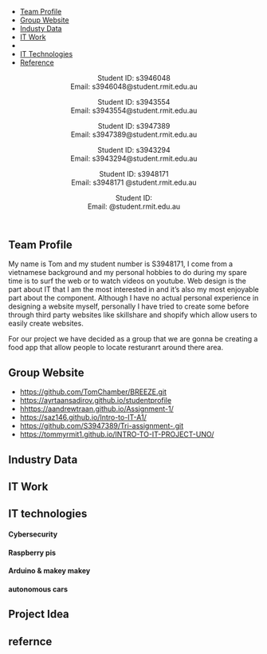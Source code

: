 <!DOCTYPE html>

<html>
  
<head>
  <title> Assignment 2 - It World </title>
  <link rel="stylesheet" href="style.css">
</head>

<body>
  
  <div class="group">
    <ul>
      <li><a href="team-profile"class"group1>Team Profile</a></li>
      <li><a href="group-Website"class"group2>Group Website</a></li>
      <li><a href="industy-data"class"group3>Industy Data</a></li>
      <li><a href="it-work"class"group4>IT Work<a/><li>
      <li><a href="it-technologies"class"group5>IT Technologies<a/></li>
      <li><a href="reference" class"group6>Reference<a/></li>
      </ul>
      </div>
    <header>
          <div class="name>
                      <h1> Team Firday</h1>
                      </div>
                      <div class="details">
      <p>
      Student ID: s3946048
      <br> Email: s3946048@student.rmit.edu.au
                                          </p>
      <p> 
      Student ID: s3943554
      <br>
      Email: s3943554@student.rmit.edu.au
                                          </p>
                                          <p> 
      Student ID: s3947389
      <br>
      Email: s3947389@student.rmit.edu.au
                                          </p>
                                          <p> 
      Student ID: s3943294
      <br>
      Email: s3943294@student.rmit.edu.au
                                          </p>
                                          <p> 
      Student ID: s3948171 
      <br>
      Email: s3948171 @student.rmit.edu.au
                                          </p>
                                          <p> 
      Student ID: 
      <br>
      Email: @student.rmit.edu.au
                                          </p>
   </div>
 </header>
                                          
   <main>
   <a id="team-profile"></a>
   <div class="team-profile">
   <h2>Team Profile</h2>
                            
<Tom>
<P> My name is Tom and my student number is S3948171, I come from a vietnamese background and my personal hobbies to do during my spare time is to surf the web or to watch videos on youtube. Web design is the part about IT that I am the most interested in and it’s also my most enjoyable part about the component. Although I have no actual personal experience in designing a website myself, personally I have tried to create some before through third party websites like skillshare and shopify which allow users to easily create websites.</p>
                            
<Tommy>

<Tri>

<Sahan>

<Andrew>

<Ayrtaan>

<p> For our project we have decided as a group that we are gonna be creating a food app that allow people to locate resturanrt around there area. </p>
    </div>
    
      



<div class="group-Website">
<a id="group-website"></a>
<h2> Group Website</h2>
<ul>
 <li>
 <Tom>
 <a href="https://github.com/TomChamber/BREEZE.git" target"_blank">https://github.com/TomChamber/BREEZE.git</a>
 </li>
                                                                  
<li>
<Aytraan>                                                              
<a href="https://ayrtaansadirov.github.io/studentprofile" target"_blank>https://ayrtaansadirov.github.io/studentprofile</a>
 </li>
    
<li>
<Andrew>                                                              
<a href="https://aandrewtraan.github.io/Assignment-1/" target"_blank>hhttps://aandrewtraan.github.io/Assignment-1/</a>
</li>
                                                                 
<li>
 <Sahan>                                                              
<a href="https://saz146.github.io/Intro-to-IT-A1/" target"_blank>https://saz146.github.io/Intro-to-IT-A1/</a>
</li>
  
<li>
<Tri>                                                              
<a href="https://github.com/S3947389/Tri-assignment-.git" target"_blank>https://github.com/S3947389/Tri-assignment-.git</a>
</li>
<li>
                                                                 
<Tommy>                                                              
<a href="https://tommyrmit1.github.io/INTRO-TO-IT-PROJECT-UNO/" target"_blank>https://tommyrmit1.github.io/INTRO-TO-IT-PROJECT-UNO/</a>
</li>
  </div>
                            

<div class="Industry-Data"
     <a id="Industy-Data"'></a>
  <h2>Industry Data</h2>
  





  <div class="IT Work"
     <a id="IT Work"'></a>
  <h2>IT Work</h2>




<div class="IT technologies"
     <a id="IT technologies"'></a>
  <h2>IT technologies</h2>
  

#### Cybersecurity 

#### Raspberry pis

#### Arduino & makey makey

#### autonomous cars



<div class="Project Idea"
     <a id="Project Idea"'></a>
  <h2>Project Idea</h2>


<div class="refernce"
     <a id="refernce"'></a>
  <h2>refernce</h2>
































